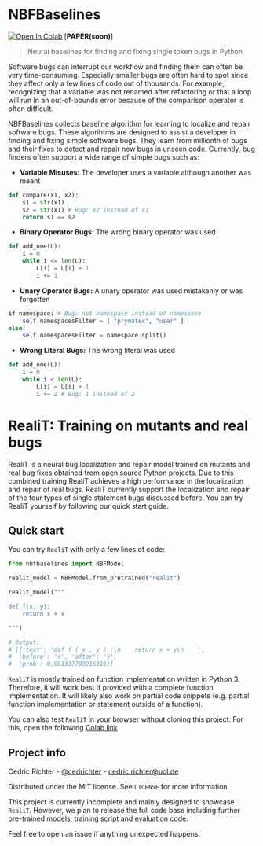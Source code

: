 # NBFBaselines
[![Open In Colab](https://colab.research.google.com/assets/colab-badge.svg)](https://colab.research.google.com/github/cedricrupb/nbfbaselines/blob/main/demo.ipynb) 
[**PAPER(soon)**]
> Neural baselines for finding and fixing single token bugs in Python

Software bugs can interrupt our workflow and finding them can often be very time-consuming. Especially smaller bugs are often hard to spot since they affect only a few lines of code out of thousands. For example, recognizing that a variable was not renamed after refactoring or that a loop will run in an out-of-bounds error because of the comparison operator is often difficult.

NBFBaselines collects baseline algorithm for learning to localize and repair software bugs. These algorihtms are designed to assist a developer in finding and fixing simple software bugs. They learn from millionth of bugs and their fixes to detect and repair new bugs in unseen code. Currently, bug finders often support a wide range of simple bugs such as:
* **Variable Misuses:** The developer uses a variable although another was meant
```python
def compare(x1, x2):
    s1 = str(x1)
    s2 = str(x1) # Bug: x2 instead of x1
    return s1 == s2
```
* **Binary Operator Bugs:** The wrong binary operator was used
```python
def add_one(L):
    i = 0
    while i <= len(L): 
        L[i] = L[i] + 1
        i += 1
```
* **Unary Operator Bugs:** A unary operator was used mistakenly or was forgotten
```python
if namespace: # Bug: not namespace instead of namespace
    self.namespacesFilter = [ "prymatex", "user" ] 
else:
    self.namespacesFilter = namespace.split()
```
* **Wrong Literal Bugs:** The wrong literal was used
```python
def add_one(L):
    i = 0
    while i < len(L): 
        L[i] = L[i] + 1
        i += 2 # Bug: 1 instead of 2
```

# RealiT: Training on mutants and real bugs
RealiT is a neural bug localization and repair model trained on mutants and real bug fixes obtained from open source Python projects. Due to this combined training RealiT achieves a high performance in the localization and repair of real bugs. RealiT currently support the localization and repair of the four types of single statement bugs discussed before. You can try RealiT yourself by following our quick start guide.

## Quick start
You can try `RealiT` with only a few lines of code:
```python
from nbfbaselines import NBFModel

realit_model = NBFModel.from_pretrained("realit")

realit_model("""

def f(x, y):
    return x + x

""")

# Output:
# [{'text': 'def f ( x , y ) :\n    return x + y\n    ',
#  'before': 'x', 'after': 'y',
#  'prob': 0.981337789216316}]

```
`RealiT` is mostly trained on function implementation written in Python 3. Therefore, it will work best if provided with a complete function implementation. It will likely also work on partial code snippets (e.g. partial function implementation or statement outside of a function).

You can also test `RealiT` in your browser without cloning this project. For this, open the following [Colab link](https://colab.research.google.com/github/cedricrupb/nbfbaselines/blob/main/demo.ipynb).


## Project info

Cedric Richter - [@cedrichter](https://twitter.com/cedrichter) - cedric.richter@uol.de

Distributed under the MIT license. See `LICENSE` for more information.

This project is currently incomplete and mainly designed to showcase `RealiT`. However, we plan to release the full code base including further pre-trained models, training script and evaluation code.

Feel free to open an issue if anything unexpected happens.
